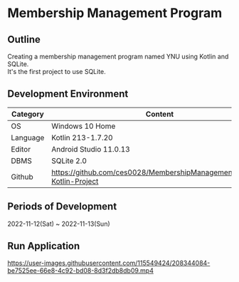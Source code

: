 # Membership Management Program

## Outline
Creating a membership management program named YNU using Kotlin and SQLite.   
It's the first project to use SQLite.

## Development Environment
| Category | Content |
| --- | --- |
| OS | Windows 10 Home |
| Language | Kotlin 213-1.7.20 |
| Editor | Android Studio 11.0.13 |
| DBMS | SQLite 2.0 |
| Github | https://github.com/ces0028/MembershipManagementProgram-Kotlin-Project |

## Periods of Development
2022-11-12(Sat) ~ 2022-11-13(Sun)

## Run Application
https://user-images.githubusercontent.com/115549424/208344084-be7525ee-66e8-4c92-bd08-8d3f2db8db09.mp4
